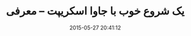 ---
layout: post
title: "یک شروع خوب با جاوا اسکریپت – معرفی"
date: 2015-05-27 20:41:12
section: article
tags: js
link: "http://www.baboon.ir/%DB%8C%DA%A9-%D8%B4%D8%B1%D9%88%D8%B9-%D8%AE%D9%88%D8%A8-%D8%A8%D8%A7-%D8%AC%D8%A7%D9%88%D8%A7-%D8%A7%D8%B3%DA%A9%D8%B1%DB%8C%D9%BE%D8%AA-%D9%85%D8%B9%D8%B1%D9%81%DB%8C/"
user: "نوید کاشانی"
user_link: "http://navid.kashani.ir/"
---